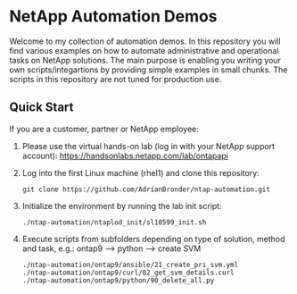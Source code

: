 # NetApp Automation Demos

Welcome to my collection of automation demos. In this repository you will find various examples on how to automate administrative and operational tasks on NetApp solutions. The main purpose is enabling you writing your own scripts/integartions by providing simple examples in small chunks. The scripts in this repository are not tuned for production use.

## Quick Start
If you are a customer, partner or NetApp employee:

1. Please use the virtual hands-on lab (log in with your NetApp support account):
   https://handsonlabs.netapp.com/lab/ontapapi

2. Log into the first Linux machine (rhel1) and clone this repository:
   ```
   git clone https://github.com/AdrianBronder/ntap-automation.git
   ```

3. Initialize the environment by running the lab init script:
   ```
   ./ntap-automation/ntaplod_init/sl10599_init.sh
   ```

4. Execute scripts from subfolders depending on type of solution, method and task, e.g.: ontap9 --> python --> create SVM
   ```
   ./ntap-automation/ontap9/ansible/21_create_pri_svm.yml
   ./ntap-automation/ontap9/curl/02_get_svm_details.curl
   ./ntap-automation/ontap9/python/90_delete_all.py
   ```
